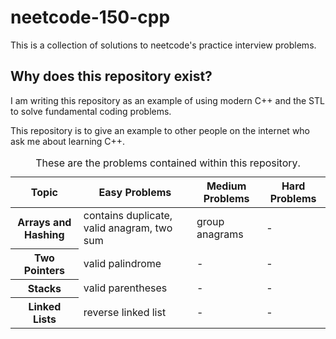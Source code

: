 # neetcode-150-cpp
This is a collection of solutions to neetcode's practice interview problems.

## Why does this repository exist?
I am writing this repository as an example of using modern C++ and the STL to solve fundamental coding problems. 

This repository is to give an example to other people on the internet who ask me about learning C++.


<table>
  <caption>
    These are the problems contained within this repository.
  </caption>
  <thead>
    <tr>
      <th scope="col">
        Topic
      </th>
      <th scope="col">
        Easy Problems
      </th>
      <th scope="col">
        Medium Problems
      </th>
      <th scope="col">
        Hard Problems
      </th>
    </tr>
  </thead>
  
  <body>
    <tr>
      <th scope="row">
        Arrays and Hashing
      </th>
      <td scope="row">
        contains duplicate, valid anagram, two sum
      </td>
      <td scope="row">
        group anagrams
      </td>
      <td scope="row">
        -
      </td>
    </tr>
  </body>

  <body>
    <tr>
      <th scope="row">
        Two Pointers
      </th>
      <td scope="row">
        valid palindrome
      </td>
      <td scope="row">
        -
      </td>
      <td scope="row">
        -
      </td>
    </tr>
  </body>

  <body>
    <tr>
      <th scope="row">
        Stacks
      </th>
      <td scope="row">
        valid parentheses
      </td>
      <td scope="row">
        -
      </td>
      <td scope="row">
        -
      </td>
    </tr>
  </body>

  <body>
    <tr>
      <th scope="row">
        Linked Lists
      </th>
      <td scope="row">
        reverse linked list
      </td>
      <td scope="row">
        -
      </td>
      <td scope="row">
        -
      </td>
    </tr>
  </body>
</table>
